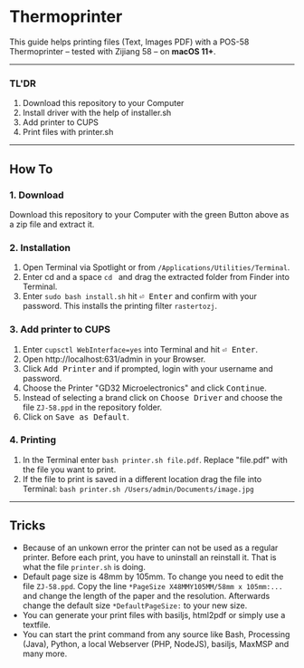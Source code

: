 # Thermoprinter

This guide helps printing files (Text, Images PDF) with a POS-58 Thermoprinter – tested with Zijiang 58 – on **macOS 11+**.

---

### TL'DR
1. Download this repository to your Computer
2. Install driver with the help of installer.sh
3. Add printer to CUPS
4. Print files with printer.sh

---

## How To

### 1. Download

Download this repository to your Computer with the green Button above as a zip file and extract it.

### 2. Installation

1. Open Terminal via Spotlight or from `/Applications/Utilities/Terminal`.
2. Enter cd and a space `cd ` and drag the extracted folder from Finder into Terminal.
3. Enter `sudo bash install.sh` hit <kbd>⏎ Enter</kbd> and confirm with your password. This installs the printing filter `rastertozj`.

### 3. Add printer to CUPS

1. Enter `cupsctl WebInterface=yes` into Terminal and hit <kbd>⏎ Enter</kbd>.
2. Open http://localhost:631/admin in your Browser.
3. Click <kbd>Add Printer</kbd> and if prompted, login with your username and password.
4. Choose the Printer "GD32 Microelectronics" and click <kbd>Continue</kbd>.
5. Instead of selecting a brand click on <kbd>Choose Driver</kbd> and choose the file `ZJ-58.ppd` in the repository folder.
6. Click on <kbd>Save as Default</kbd>.

### 4. Printing

1. In the Terminal enter `bash printer.sh file.pdf`. Replace "file.pdf" with the file you want to print. 
2. If the file to print is saved in a different location drag the file into Terminal: `bash printer.sh /Users/admin/Documents/image.jpg`

---

## Tricks

- Because of an unkown error the printer can not be used as a regular printer. Before each print, you have to uninstall an reinstall it. That is what the file `printer.sh` is doing.
- Default page size is 48mm by 105mm. To change you need to edit the file `ZJ-58.ppd`. Copy the line `*PageSize X48MMY105MM/58mm x 105mm:...` and change the length of the paper and the resolution. Afterwards change the default size `*DefaultPageSize:` to your new size.
- You can generate your print files with basiljs, html2pdf or simply use a textfile.
- You can start the print command from any source like Bash, Processing (Java), Python, a local Webserver (PHP, NodeJS), basiljs, MaxMSP and many more.
